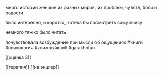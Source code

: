 
много историй женщин из разных миров, их проблем, чувств, боли и радости

  

было интересно, и коротко, хотела бы посмотреть саму пьесу

немного тяжко было читать

почувствовала возбуждение при мысли об ощущениях
#книги #психология #книжныйклуб #qarakhotun  

[[оценка 3]]

[[терапия]]
[[ив энцлер]]